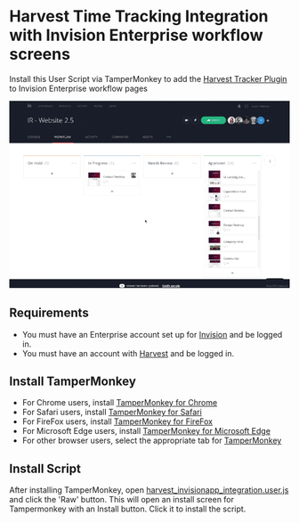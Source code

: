 # Harvest Time Tracking Integration with Invision Enterprise workflow screens

Install this User Script via TamperMonkey to add the [Harvest Tracker Plugin](https://www.getharvest.com/add-time-tracking) to Invision Enterprise workflow pages

![Script in action](_art/script_in_action.gif)

## Requirements

* You must have an Enterprise account set up for [Invision](https://www.invisionapp.com) and be logged in.
* You must have an account with [Harvest](https://www.getharvest.com/) and be logged in.

## Install TamperMonkey

* For Chrome users, install [TamperMonkey for Chrome](https://tampermonkey.net/?ext=dhdg&browser=chrome)
* For Safari users, install [TamperMonkey for Safari](https://tampermonkey.net/?ext=dhdg&browser=safari)
* For FireFox users, install [TamperMonkey for FireFox](https://tampermonkey.net/?ext=dhdg&browser=firefox)
* For Microsoft Edge users, install [TamperMonkey for Microsoft Edge](https://tampermonkey.net/?ext=dhdg&browser=edge)
* For other browser users, select the appropriate tab for [TamperMonkey](https://tampermonkey.net/)

## Install Script

After installing TamperMonkey, open [harvest_invisionapp_integration.user.js](https://github.com/infinitered/harvest-invision-integration/blob/master/harvest_invisionapp_integration.user.js) and click the 'Raw' button.
This will open an install screen for Tampermonkey with an Install button. Click it to install the script.